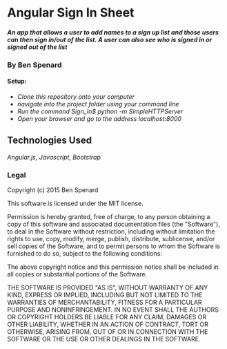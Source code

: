 # Angular Sign In Sheet
#### _An app that allows a user to add names to a sign up list and those users can then sign in/out of the list. A user can also see who is signed in or signed out of the list_
### By Ben Spenard
#### Setup:
* _Clone this repository onto your computer_
* _navigate into the project folder using your command line_
* _Run the command Sign_In$ python -m SimpleHTTPServer_
* _Open your browser and go to the address localhost:8000_

## Technologies Used
_Angular.js, Javascript, Bootstrap_

### Legal
Copyright (c) 2015 Ben Spenard

This software is licensed under the MIT license.

Permission is hereby granted, free of charge, to any person obtaining a copy of this software and associated documentation files (the "Software"), to deal in the Software without restriction, including without limitation the rights to use, copy, modify, merge, publish, distribute, sublicense, and/or sell copies of the Software, and to permit persons to whom the Software is furnished to do so, subject to the following conditions:

The above copyright notice and this permission notice shall be included in all copies or substantial portions of the Software.

THE SOFTWARE IS PROVIDED "AS IS", WITHOUT WARRANTY OF ANY KIND, EXPRESS OR IMPLIED, INCLUDING BUT NOT LIMITED TO THE WARRANTIES OF MERCHANTABILITY, FITNESS FOR A PARTICULAR PURPOSE AND NONINFRINGEMENT. IN NO EVENT SHALL THE AUTHORS OR COPYRIGHT HOLDERS BE LIABLE FOR ANY CLAIM, DAMAGES OR OTHER LIABILITY, WHETHER IN AN ACTION OF CONTRACT, TORT OR OTHERWISE, ARISING FROM, OUT OF OR IN CONNECTION WITH THE SOFTWARE OR THE USE OR OTHER DEALINGS IN THE SOFTWARE.
